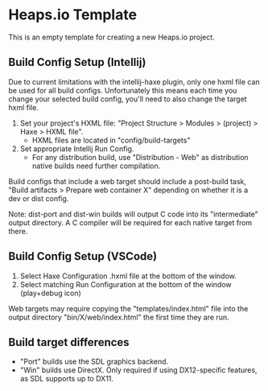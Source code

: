 # Heaps.io Template

This is an empty template for creating a new Heaps.io project.

## Build Config Setup (Intellij)

Due to current limitations with the intellij-haxe plugin, only one hxml file can be used for all build configs. Unfortunately this means each time you change your selected build config, you'll need to also change the target hxml file.

1. Set your project's HXML file: "Project Structure > Modules > (project) > Haxe > HXML file".
   - HXML files are located in "config/build-targets"
2. Set appropriate Intellij Run Config. 
   - For any distribution build, use "Distribution - Web" as distribution native builds need further compilation.

Build configs that include a web target should include a post-build task, "Build artifacts > Prepare web container X" depending on whether it is a dev or dist config.

Note: dist-port and dist-win builds will output C code into its "intermediate" output directory. A C compiler will be required for each native target from there.

## Build Config Setup (VSCode)

1. Select Haxe Configuration .hxml file at the bottom of the window.
2. Select matching Run Configuration at the bottom of the window (play+debug icon)

Web targets may require copying the "templates/index.html" file into the output directory "bin/X/web/index.html" the first time they are run.

## Build target differences

- "Port" builds use the SDL graphics backend. 
- "Win" builds use DirectX. Only required if using DX12-specific features, as SDL supports up to DX11.

